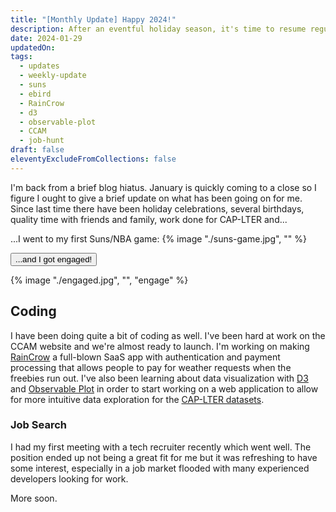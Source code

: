 ```yaml
---
title: "[Monthly Update] Happy 2024!"
description: After an eventful holiday season, it's time to resume regular updates
date: 2024-01-29
updatedOn: 
tags:
  - updates
  - weekly-update
  - suns
  - ebird
  - RainCrow
  - d3
  - observable-plot
  - CCAM
  - job-hunt
draft: false
eleventyExcludeFromCollections: false
---
```


I'm back from a brief blog hiatus. January is quickly coming to a close so I figure I ought to give a brief update on what has been going on for me. Since last time there have been holiday celebrations, several birthdays, quality time with friends and family, work done for CAP-LTER and...

...I went to my first Suns/NBA game:
{% image "./suns-game.jpg", "" %}

<button class="confetti" style="cursor: pointer;">...and I got engaged!</button>

{% image "./engaged.jpg", "", "engage" %}

## Coding

I have been doing quite a bit of coding as well. I've been hard at work on the CCAM website and we're almost ready to launch. I'm working on making [RainCrow](/projects/raincrow) a full-blown SaaS app with authentication and payment processing that allows people to pay for weather requests when the freebies run out. I've also been learning about data visualization with [D3](https://d3js.org/) and [Observable Plot](https://observablehq.com/plot/) in order to start working on a web application to allow for more intuitive data exploration for the [CAP-LTER datasets](https://sustainability-innovation.asu.edu/caplter/research/long-term-monitoring/bird-censuses/).

### Job Search

I had my first meeting with a tech recruiter recently which went well. The position ended up not being a great fit for me but it was refreshing to have some interest, especially in a job market flooded with many experienced developers looking for work.

More soon.

<script src="https://cdn.jsdelivr.net/npm/canvas-confetti@1.5.1/dist/confetti.browser.min.js"></script>
<script>
const observer = new IntersectionObserver((entries) => {
  entries.forEach((entry) => {
    if (entry.isIntersecting) {
      // When the target div is in view, trigger confetti
      triggerConfetti();
      // Disconnect the observer after triggering confetti
      observer.disconnect();
    }
  });
}, { threshold: 1.0 });
function triggerConfetti() {
  confetti({
        disableForReducedMotion: true,
        particleCount: 200,
        spread: 100,
    });
}
const engage = document.querySelector('.engage');
observer.observe(engage);
const confettiButton = document.querySelector('.confetti');
confettiButton.addEventListener('click', () => {
    const confettiOffset = confettiButton.getBoundingClientRect();
    triggerConfetti();
})
</script>
